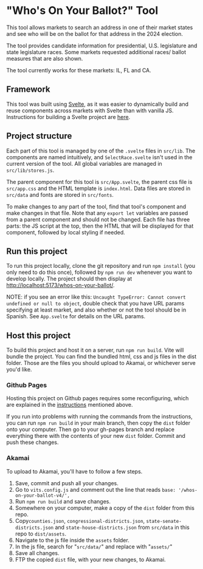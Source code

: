 # "Who's On Your Ballot?" Tool
This tool allows markets to search an address in one of their market states and see who will be on the ballot for that address in the 2024 election.

The tool provides candidate information for presidential, U.S. legislature and state legislature races. Some markets requested additional races/ 
ballot measures that are also shown.

The tool currently works for these markets: IL, FL and CA.

## Framework
This tool was built using [Svelte](https://svelte.dev/docs/introduction), as it was easier to dynamically build and reuse components across markets
with Svelte than with vanilla JS. Instructions for building a Svelte project are [here](https://docs.google.com/document/d/1a_Af9feHj_i9jnVzKkIgyufn9PhOcnAcRX-7IIzoIuE/edit?usp=sharing). 

## Project structure
Each part of this tool is managed by one of the `.svelte` files in `src/lib`. The components are named intuitively, and `SelectRace.svelte` isn't used in the current version of the tool. All global variables are managed in `src/lib/stores.js`.

The parent component for this tool is `src/App.svelte`, the parent css file is `src/app.css` and the HTML template is `index.html`. Data files are stored in `src/data` and fonts are stored in `src/fonts`.

To make changes to any part of the tool, find that tool's component and make changes in that file. Note that any `export let` variables are passed from a parent component and should not be changed. Each file has three parts: the JS script at the top, then the HTML that will be displayed for that component, followed by local styling if needed. 

## Run this project

To run this project locally, clone the git repository and run `npm install` (you only need to do this once), followed by `npm run dev` whenever you
want to develop locally. The project should then display at [http://localhost:5173/whos-on-your-ballot/](http://localhost:5173/whos-on-your-ballot/).

NOTE: if you see an error like this: `Uncaught TypeError: Cannot convert undefined or null to object`, double check that you have URL params specifying
at least market, and also whether or not the tool should be in Spanish. See `App.svelte` for details on the URL params.

## Host this project

To build this project and host it on a server, run `npm run build`. Vite will bundle the project. You can find the bundled html, css and js files in the
dist folder. Those are the files you should upload to Akamai, or whichever serve you'd like.

### Github Pages

Hosting this project on Github pages requires some reconfiguring, which are explained in the [instructions](https://docs.google.com/document/d/1a_Af9feHj_i9jnVzKkIgyufn9PhOcnAcRX-7IIzoIuE/edit?usp=sharing) mentioned above.

If you run into problems with running the commands from the instructions, you can run `npm run build` in your main branch, then copy the `dist` folder onto your computer. Then go to your gh-pages branch and replace everything there with the contents of your new `dist` folder. Commit and push these changes.

### Akamai

To upload to Akamai, you'll have to follow a few steps. 
1. Save, commit and push all your changes.
2. Go to `vits.config.js` and comment out the line that reads `base: '/whos-on-your-ballot-v4/',`
2. Run `npm run build` and save changes.
3. Somewhere on your computer, make a copy of the `dist` folder from this repo.
4. Copy`counties.json`, `congressional-districts.json`, `state-senate-districts.json` and `state-house-districts.json` from `src/data` 
in this repo to `dist/assets`.
9. Navigate to the js file inside the `assets` folder.
10. In the js file, search for "`src/data/`" and replace with "`assets/`"
11. Save all changes.
12. FTP the copied `dist` file, with your new changes, to Akamai.
